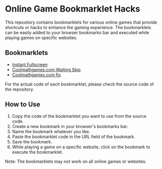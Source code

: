 # Online Game Bookmarklet Hacks

This repository contains bookmarklets for various online games that provide shortcuts or hacks to enhance the gaming experience. The bookmarklets can be easily added to your browser bookmarks bar and executed while playing games on specific websites.

## Bookmarklets

- [Instant Fullscreen](https://github.com/NotWithering/online-game-hacks/blob/5d23bb613fd8349599b0ecdd6420e1c427b717de/instant-fullscreen.js)
- [Coolmathgames.com Waiting Skip](https://github.com/NotWithering/online-game-hacks/blob/5d23bb613fd8349599b0ecdd6420e1c427b717de/coolmath-skip.js)
- [Coolmathgames.com fix](https://github.com/NotWithering/online-game-hacks/blob/5d23bb613fd8349599b0ecdd6420e1c427b717de/coolmathgames.js)

For the actual code of each bookmarklet, please check the source code of the repository.

## How to Use

1. Copy the code of the bookmarklet you want to use from the source code.
2. Create a new bookmark in your browser's bookmarks bar.
3. Name the bookmark whatever you like.
4. Paste the bookmarklet code in the URL field of the bookmark.
5. Save the bookmark.
6. While playing a game on a specific website, click on the bookmark to execute the bookmarklet.

Note: The bookmarklets may not work on all online games or websites.
